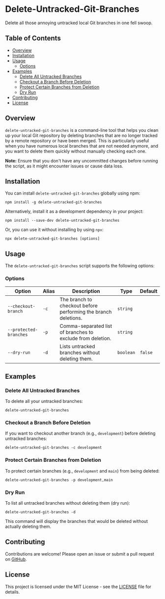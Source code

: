 # Delete-Untracked-Git-Branches

Delete all those annoying untracked local Git branches in one fell swoop.

## Table of Contents

- [Overview](#overview)
- [Installation](#installation)
- [Usage](#usage)
  - [Options](#options)
- [Examples](#examples)
  - [Delete All Untracked Branches](#delete-all-untracked-branches)
  - [Checkout a Branch Before Deletion](#checkout-a-branch-before-deletion)
  - [Protect Certain Branches from Deletion](#protect-certain-branches-from-deletion)
  - [Dry Run](#dry-run)
- [Contributing](#contributing)
- [License](#license)

## Overview

`delete-untracked-git-branches` is a command-line tool that helps you clean up your local Git repository by deleting branches that are no longer tracked by a remote repository or have been merged. This is particularly useful when you have numerous local branches that are not needed anymore, and you want to delete them quickly without manually checking each one.

**Note:** Ensure that you don't have any uncommitted changes before running the script, as it might encounter issues or cause data loss.

## Installation

You can install `delete-untracked-git-branches` globally using npm:

```shell
npm install -g delete-untracked-git-branches
```

Alternatively, install it as a development dependency in your project:

```shell
npm install --save-dev delete-untracked-git-branches
```

Or, you can use it without installing by using `npx`:

```shell
npx delete-untracked-git-branches [options]
```

## Usage

The `delete-untracked-git-branches` script supports the following options:

### Options

| Option                 | Alias | Description                                                    | Type      | Default |
| ---------------------- | ----- | -------------------------------------------------------------- | --------- | ------- |
| `--checkout-branch`    | `-c`  | The branch to checkout before performing the branch deletions. | `string`  |         |
| `--protected-branches` | `-p`  | Comma-separated list of branches to exclude from deletion.     | `string`  |         |
| `--dry-run`            | `-d`  | Lists untracked branches without deleting them.                | `boolean` | `false` |

## Examples

### Delete All Untracked Branches

To delete all your untracked branches:

```shell
delete-untracked-git-branches
```

### Checkout a Branch Before Deletion

If you want to checkout another branch (e.g., `development`) before deleting untracked branches:

```shell
delete-untracked-git-branches -c development
```

### Protect Certain Branches from Deletion

To protect certain branches (e.g., `development` and `main`) from being deleted:

```shell
delete-untracked-git-branches -p development,main
```

### Dry Run

To list all untracked branches without deleting them (dry run):

```shell
delete-untracked-git-branches -d
```

This command will display the branches that would be deleted without actually deleting them.

## Contributing

Contributions are welcome! Please open an issue or submit a pull request on [GitHub](https://github.com/JPStrydom/Delete-Untracked-Git-Branches).

## License

This project is licensed under the MIT License - see the [LICENSE](LICENSE) file for details.
